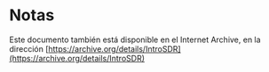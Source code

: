 # Notas
Este documento también está disponible en el Internet Archive, en la dirección  [https://archive.org/details/IntroSDR](https://archive.org/details/IntroSDR) 

